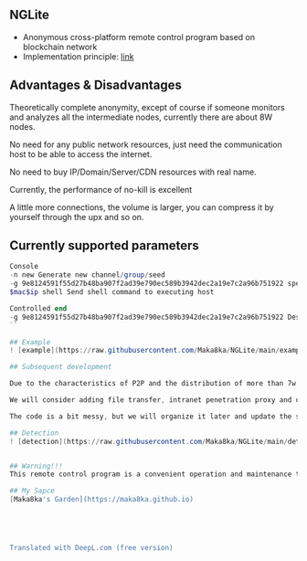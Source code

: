 ## NGLite
* Anonymous cross-platform remote control program based on blockchain network
* Implementation principle: [link](https://maka8ka.github.io/post/一个基于区块链网络的匿名远控/)

## Advantages & Disadvantages

Theoretically complete anonymity, except of course if someone monitors and analyzes all the intermediate nodes, currently there are about 8W nodes.

No need for any public network resources, just need the communication host to be able to access the internet.

No need to buy IP/Domain/Server/CDN resources with real name.

Currently, the performance of no-kill is excellent

A little more connections, the volume is larger, you can compress it by yourself through the upx and so on.

## Currently supported parameters

```powershell
Console
-n new Generate new channel/group/seed
-g 9e8124591f55d27b48ba907f2ad39e790ec589b3942dec2a19e7c2a96b751922 specify 9e8124591f55d27b48ba907f2ad39e790ec589b3942dec2a19e7c2a96b751922 channel
$mac$ip shell Send shell command to executing host

Controlled end
-g 9e8124591f55d27b48ba907f2ad39e790ec589b3942dec2a19e7c2a96b751922 Designation 9e8124591f55d27b48ba907f2ad39e790ec589b3942dec2a19e7c2a96b751922 channel
``

## Example
! [example](https://raw.githubusercontent.com/Maka8ka/NGLite/main/example.png)

## Subsequent development

Due to the characteristics of P2P and the distribution of more than 7w network nodes, this network has the inherent advantages of large file transfer and network transmission speed.

We will consider adding file transfer, intranet penetration proxy and other functions.

The code is a bit messy, but we will organize it later and update the source code after separating the functions.

## Detection
! [detection](https://raw.githubusercontent.com/Maka8ka/NGLite/main/detection.png)


## Warning!!!
This remote control program is a convenient operation and maintenance tool for operation and maintenance personnel, please use it appropriately, and the user is responsible for all illegal behaviors and consequences.

## My Sapce
[Maka8ka's Garden](https://maka8ka.github.io)





Translated with DeepL.com (free version)